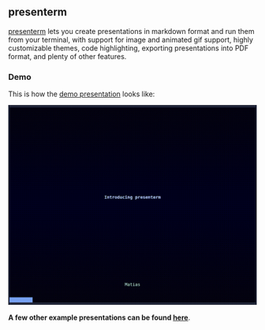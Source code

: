 ## presenterm

[presenterm][github] lets you create presentations in markdown format and run them from your terminal, with support for 
image and animated gif support, highly customizable themes, code highlighting, exporting presentations into PDF format, 
and plenty of other features.

### Demo

This is how the [demo presentation][demo-source] looks like:

![demo]

**A few other example presentations can be found [here][examples]**.

<!-- Links -->
[github]: https://github.com/mfontanini/presenterm/
[demo]: ./assets/demo.gif
[demo-source]: https://github.com/mfontanini/presenterm/blob/master/examples/demo.md
[examples]: https://github.com/mfontanini/presenterm/tree/master/examples
